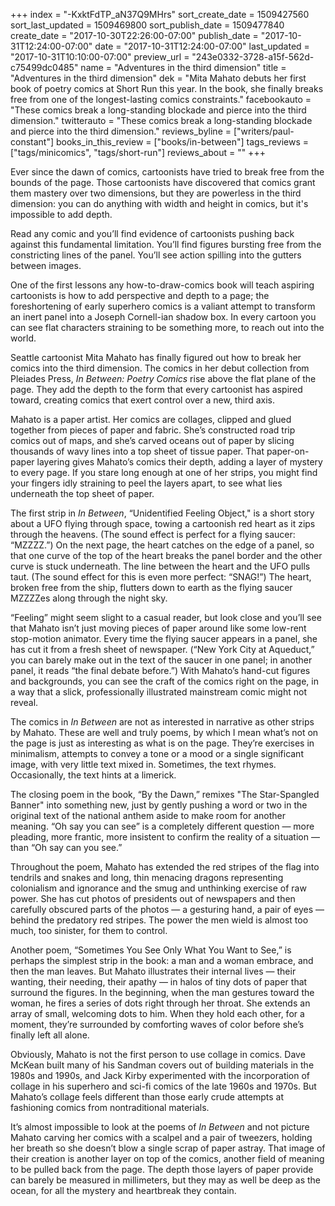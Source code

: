 +++
index = "-KxktFdTP_aN37Q9MHrs"
sort_create_date = 1509427560
sort_last_updated = 1509469800
sort_publish_date = 1509477840
create_date = "2017-10-30T22:26:00-07:00"
publish_date = "2017-10-31T12:24:00-07:00"
date = "2017-10-31T12:24:00-07:00"
last_updated = "2017-10-31T10:10:00-07:00"
preview_url = "243e0332-3728-a15f-562d-c75499dc0485"
name = "Adventures in the third dimension"
title = "Adventures in the third dimension"
dek = "Mita Mahato debuts her first book of poetry comics at Short Run this year. In the book, she finally breaks free from one of the longest-lasting comics constraints."
facebookauto = "These comics break a long-standing blockade and pierce into the third dimension."
twitterauto = "These comics break a long-standing blockade and pierce into the third dimension."
reviews_byline = ["writers/paul-constant"]
books_in_this_review = ["books/in-between"]
tags_reviews = ["tags/minicomics", "tags/short-run"]
reviews_about = ""
+++

Ever since the dawn of comics, cartoonists have tried to break free from the bounds of the page. Those cartoonists have discovered that comics grant them mastery over two dimensions, but they are powerless in the third dimension: you can do anything with width and height in comics, but it's impossible to add depth.

Read any comic and you’ll find evidence of cartoonists pushing back against this fundamental limitation. You’ll find figures bursting free from the constricting lines of the panel. You’ll see action spilling into the gutters between images. 

One of the first lessons any how-to-draw-comics book will teach aspiring cartoonists is how to add perspective and depth to a page; the foreshortening of early superhero comics is a valiant attempt to transform an inert panel into a Joseph Cornell-ian shadow box. In every cartoon you can see flat characters straining to be something more, to reach out into the world.

Seattle cartoonist Mita Mahato has finally figured out how to break her comics into the third dimension. The comics in her debut collection from Pleiades Press, *In Between: Poetry Comics* rise above the flat plane of the page. They add the depth to the form that every cartoonist has aspired toward, creating comics that exert control over a new, third axis.

Mahato is a paper artist. Her comics are collages, clipped and glued together from pieces of paper and fabric. She’s constructed road trip comics out of maps, and she’s carved oceans out of paper by slicing thousands of wavy lines into a top sheet of tissue paper. That paper-on-paper layering gives Mahato’s comics their depth, adding a layer of mystery to every page. If you stare long enough at one of her strips, you might find your fingers idly straining to peel the layers apart, to see what lies underneath the top sheet of paper.

The first strip in *In Between*, “Unidentified Feeling Object," is a short story about a UFO flying through space, towing a cartoonish red heart as it zips through the heavens. (The sound effect is perfect for a flying saucer: “MZZZZ.”) On the next page, the heart catches on the edge of a panel, so that one curve of the top of the heart breaks the panel border and the other curve is stuck underneath. The line between the heart and the UFO pulls taut. (The sound effect for this is even more perfect: “SNAG!”) The heart, broken free from the ship, flutters down to earth as the flying saucer MZZZZes along through the night sky.

“Feeling” might seem slight to a casual reader, but look close and you’ll see that Mahato isn’t just moving pieces of paper around like some low-rent stop-motion animator. Every time the flying saucer appears in a panel, she has cut it from a fresh sheet of newspaper. (“New York City at Aqueduct,” you can barely make out in the text of the saucer in one panel; in another panel, it reads “the final debate before.”) With Mahato’s hand-cut figures and backgrounds, you can see the craft of the comics right on the page, in a way that a slick, professionally illustrated mainstream comic might not reveal.

The comics in *In Between* are not as interested in narrative as other strips by Mahato. These are well and truly poems, by which I mean what’s not on the page is just as interesting as what is on the page. They’re exercises in minimalism, attempts to convey a tone or a mood or a single significant image, with very little text mixed in. Sometimes, the text rhymes. Occasionally, the text hints at a limerick. 

The closing poem in the book, “By the Dawn,” remixes "The Star-Spangled Banner" into something new, just by gently pushing a word or two in the original text of the national anthem aside to make room for another meaning. “Oh say you can see” is a completely different question — more pleading, more frantic, more insistent to confirm the reality of a situation — than “Oh say can you see.”

Throughout the poem, Mahato has extended the red stripes of the flag into tendrils and snakes and long, thin menacing dragons representing colonialism and ignorance and the smug and unthinking exercise of raw power. She has cut photos of presidents out of newspapers and then carefully obscured parts of the photos — a gesturing hand, a pair of eyes — behind the predatory red stripes. The power the men wield is almost too much, too sinister, for them to control.

Another poem, “Sometimes You See Only What You Want to See,” is perhaps the simplest strip in the book: a man and a woman embrace, and then the man leaves. But Mahato illustrates their internal lives — their wanting, their needing, their apathy — in halos of tiny dots of paper that surround the figures. In the beginning, when the man gestures toward the woman, he fires a series of dots right through her throat.  She extends an array of small, welcoming dots to him. When they hold each other, for a moment, they’re surrounded by comforting waves of color before she’s finally left all alone.

Obviously, Mahato is not the first person to use collage in comics. Dave McKean built many of his Sandman covers out of building materials in the 1980s and 1990s, and Jack Kirby experimented with the incorporation of collage in his superhero and sci-fi comics of the late 1960s and 1970s. But Mahato’s collage feels different than those early crude attempts at fashioning comics from nontraditional materials.

It’s almost impossible to look at the poems of *In Between* and not picture Mahato carving her comics with a scalpel and a pair of tweezers, holding her breath so she doesn’t blow a single scrap of paper astray. That image of their creation is another layer on top of the comics, another field of meaning to be pulled back from the page. The depth those layers of paper provide can barely be measured in millimeters, but they may as well be deep as the ocean, for all the mystery and heartbreak they contain.
